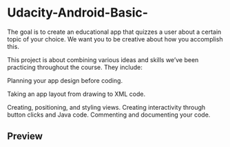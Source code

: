 # Udacity-Android-Basic-
The goal is to create an educational app that quizzes a user about a certain topic of your choice. We want you to be creative about how you accomplish this.


This project is about combining various ideas and skills we’ve been practicing throughout the course. They include:

Planning your app design before coding.

Taking an app layout from drawing to XML code.

Creating, positioning, and styling views.
Creating interactivity through button clicks and Java code.
Commenting and documenting your code.


## Preview
